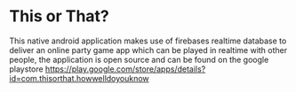 # This or That?

This native android application makes use of firebases realtime database to deliver an online party game app which can be played in realtime with other people, the application is open source and can be found on the google playstore https://play.google.com/store/apps/details?id=com.thisorthat.howwelldoyouknow
